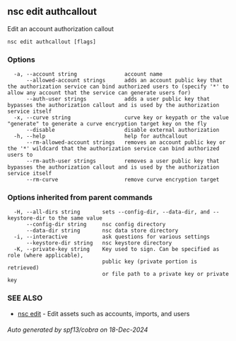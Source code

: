 ## nsc edit authcallout

Edit an account authorization callout

```
nsc edit authcallout [flags]
```

### Options

```
  -a, --account string               account name
      --allowed-account strings      adds an account public key that the authorization service can bind authorized users to (specify '*' to allow any account that the service can generate users for)
      --auth-user strings            adds a user public key that bypasses the authorization callout and is used by the authorization service itself
  -x, --curve string                 curve key or keypath or the value "generate" to generate a curve encryption target key on the fly
      --disable                      disable external authorization
  -h, --help                         help for authcallout
      --rm-allowed-account strings   removes an account public key or the '*' wildcard that the authorization service can bind authorized users to
      --rm-auth-user strings         removes a user public key that bypasses the authorization callout and is used by the authorization service itself
      --rm-curve                     remove curve encryption target
```

### Options inherited from parent commands

```
  -H, --all-dirs string       sets --config-dir, --data-dir, and --keystore-dir to the same value
      --config-dir string     nsc config directory
      --data-dir string       nsc data store directory
  -i, --interactive           ask questions for various settings
      --keystore-dir string   nsc keystore directory
  -K, --private-key string    Key used to sign. Can be specified as role (where applicable),
                              public key (private portion is retrieved)
                              or file path to a private key or private key 
```

### SEE ALSO

* [nsc edit](nsc_edit.md)	 - Edit assets such as accounts, imports, and users

###### Auto generated by spf13/cobra on 18-Dec-2024
